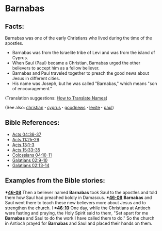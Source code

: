 # Barnabas #

## Facts: ##

Barnabas was one of the early Christians who lived during the time of the apostles.

* Barnabas was from the Israelite tribe of Levi and was from the island of Cyprus.
* When Saul (Paul) became a Christian, Barnabas urged the other believers to accept him as a fellow believer.
* Barnabas and Paul traveled together to preach the good news about Jesus in different cities.
* His name was Joseph, but he was called "Barnabas," which means "son of encouragement."

(Translation suggestions: [How to Translate Names](https://git.door43.org/Door43/en-ta-translate-vol1/src/master/content/translate_names.md))

(See also: [christian](../kt/christian.md) **·** [cyprus](../other/cyprus.md) **·** [goodnews](../kt/goodnews.md) **·** [levite](../other/levite.md) **·** [paul](../other/paul.md))

## Bible References: ##

* [Acts 04:36-37](https://door43.org/en/bible/notes/act/04/36)
* [Acts 11:25-26](https://door43.org/en/bible/notes/act/11/25)
* [Acts 13:1-3](https://door43.org/en/bible/notes/act/13/01)
* [Acts 15:33-35](https://door43.org/en/bible/notes/act/15/33)
* [Colossians 04:10-11](https://door43.org/en/bible/notes/col/04/10)
* [Galatians 02:9-10](https://door43.org/en/bible/notes/gal/02/09)
* [Galatians 02:13-14](https://door43.org/en/bible/notes/gal/02/13)

## Examples from the Bible stories: ##

  __*[46-08](https://door43.org/en/obs/notes/frames/46-08)__ Then a believer named __Barnabas__ took Saul to the apostles and told them how Saul had preached boldly in Damascus. 
  __*[46-09](https://door43.org/en/obs/notes/frames/46-09)__ __Barnabas__ and Saul went there to teach these new believers more about Jesus and to strengthen the church. I
  __*[46-10](https://door43.org/en/obs/notes/frames/46-10)__ One day, while the Christians at Antioch were fasting and praying, the Holy Spirit said to them, "Set apart for me __Barnabas__ and Saul to do the work I have called them to do." So the church in Antioch prayed for __Barnabas__ and Saul and placed their hands on them. 


